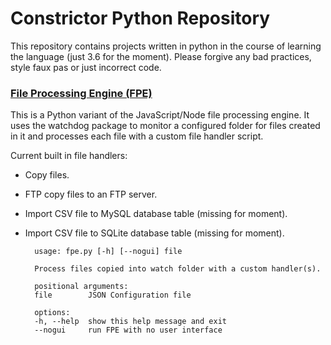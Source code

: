 # Constrictor Python Repository

This repository contains projects written in python in the course of learning the language (just 3.6 for the moment). Please forgive any bad practices, style faux pas or just incorrect code.

### [File Processing Engine (FPE)](https://github.com/clockworkengineer/Constrictor/tree/master/FPE) 

This is a Python  variant of the JavaScript/Node file processing engine. It uses the watchdog package to monitor a configured folder for files created in it and processes each file with a custom file handler script.

Current built in file handlers:

- Copy files.
- FTP copy files to an FTP server.
- Import CSV file to MySQL database table (missing for moment).
- Import CSV file to SQLite database table (missing for moment).

		usage: fpe.py [-h] [--nogui] file

		Process files copied into watch folder with a custom handler(s).

		positional arguments:
		file        JSON Configuration file

		options:
		-h, --help  show this help message and exit
		--nogui     run FPE with no user interface




	
